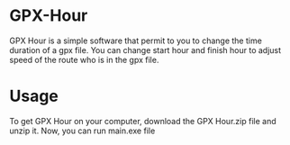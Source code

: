 # GPX-Hour
GPX Hour is a simple software that permit to you to change the time duration of a gpx file. You can change start hour and finish hour to adjust speed of the route who is in the gpx file.
# Usage
To get GPX Hour on your computer, download the GPX Hour.zip file and unzip it. Now, you can run main.exe file
